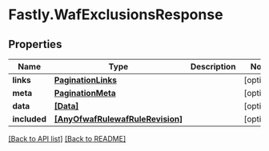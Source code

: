 # Fastly.WafExclusionsResponse

## Properties

Name | Type | Description | Notes
------------ | ------------- | ------------- | -------------
**links** | [**PaginationLinks**](PaginationLinks.md) |  | [optional] 
**meta** | [**PaginationMeta**](PaginationMeta.md) |  | [optional] 
**data** | [**[Data]**](Data.md) |  | [optional] 
**included** | [**[AnyOfwafRulewafRuleRevision]**](AnyOfwafRulewafRuleRevision.md) |  | [optional] 



[[Back to API list]](../../README.md#endpoints) [[Back to README]](../../README.md)
